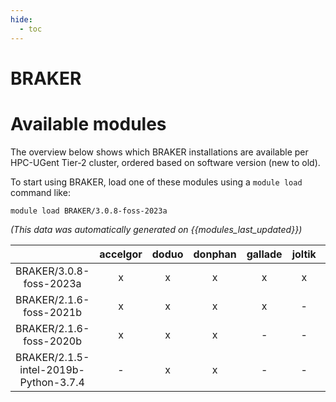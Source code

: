 ```yaml
---
hide:
  - toc
---
```


BRAKER
======

# Available modules


The overview below shows which BRAKER installations are available per HPC-UGent Tier-2 cluster, ordered based on software version (new to old).

To start using BRAKER, load one of these modules using a `module load` command like:

```shell
module load BRAKER/3.0.8-foss-2023a
```

*(This data was automatically generated on {{modules_last_updated}})*  

| |accelgor|doduo|donphan|gallade|joltik|shinx|skitty|
| :---: | :---: | :---: | :---: | :---: | :---: | :---: | :---: |
|BRAKER/3.0.8-foss-2023a|x|x|x|x|x|x|x|
|BRAKER/2.1.6-foss-2021b|x|x|x|x|-|-|-|
|BRAKER/2.1.6-foss-2020b|x|x|x|-|-|-|-|
|BRAKER/2.1.5-intel-2019b-Python-3.7.4|-|x|x|-|-|-|-|
